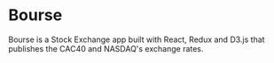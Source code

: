 # Bourse
Bourse is a Stock Exchange app built with React, Redux and D3.js that publishes the CAC40 and NASDAQ's exchange rates.